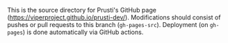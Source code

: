 This is the source directory for Prusti's GitHub page (https://viperproject.github.io/prusti-dev/). Modifications should consist of pushes or pull requests to this branch (`gh-pages-src`). Deployment (on `gh-pages`) is done automatically via GitHub actions.
